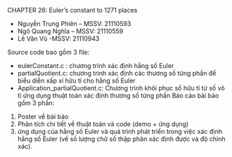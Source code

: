 
CHAPTER 26: Euler’s constant to 1271 places
- Nguyễn Trung Phiên – MSSV: 21110593
- Ngô Quang Nghĩa – MSSV: 21110559
- Lê Văn Vũ -MSSV: 21110943

Source code bao gồm 3 file:
- eulerConstant.c : chương trình xác định hằng số Euler
- partialQuotient.c: chương trình xác định các thương số từng phần để biểu diễn xấp xỉ hữu tỉ cho hằng số Euler
- Application_partialQuotient.c: Chương trình khôi phục số hữu tỉ từ số vô tỉ ứng dụng thuật toán xác định thương số từng phần
Báo cáo bài báo gồm 3 phần:
1. Poster về bài báo
2. Phân tích chi tiết về thuật toán và code (demo + ứng dụng)
3. ứng dụng của hằng số Euler và quá trình phát triển trong việc xác định hằng số Euler (về số lượng chữ số thập phân xác định được và độ chính xác).
